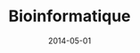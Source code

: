 ---
title: "Bioinformatique"
collection: publications
permalink: /publications/2014-05-01-Bioinformatique
date: 2014-05-01
pdf: '../files/Coste2014Bioinformatique.pdf'
citation: 'F.&nbsp;Coste, C.&nbsp;N<span class="bibtex-protected">é</span>dellec, T.&nbsp;Schiex, &amp; J.-P. Vert.
Bioinformatique.
In P.&nbsp;Marquis, O.&nbsp;Papini, &amp; H.&nbsp;Prade (Eds), <em>Panorama de l&apos;intelligence artificielle: Ses bases méthodologiques, ses développements</em>, volume&nbsp;3, pages 987–1008.
<span class="bibtex-protected">C<span class="bibtex-protected">é</span>padu<span class="bibtex-protected">è</span>s</span>, 2014.'
---